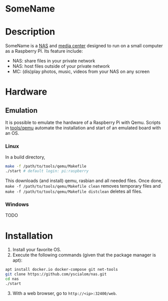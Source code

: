 SomeName
======


Description
===========
SomeName is a [NAS](https://en.wikipedia.org/wiki/Network-attached_storage "Network-attached storage")
and [media center](https://en.wikipedia.org/wiki/Home_theater_PC)
designed to run on a small computer as a Raspberry PI. Its feature include:

- NAS: share files in your private network
- NAS: host files outside of your private network
- MC: (dis)play photos, music, videos from your NAS on any screen


Hardware
========

Emulation
---------

It is possible to emulate the hardware of a Raspberry Pi with Qemu. Scripts in
[tools/qemu](/tools/qemu) automate the installation and start of an emulated
board with an OS.

### Linux

In a build directory,

```bash
make -f /path/to/tools/qemu/Makefile
./start # default login: pi:raspberry
```

This downloads (and install) qemu, rasbian and all needed files. Once done,
`make -f /path/to/tools/qemu/Makefile clean` removes temporary files and
`make -f /path/to/tools/qemu/Makefile distclean` deletes all files.

### Windows

TODO


Installation
============
1. Install your favorite OS.
2. Execute the following commands (given that the package manager is apt):
```bash
apt install docker.io docker-compose git net-tools
git clone https://github.com/yscialom/nas.git
cd nas
./start
```
3. With a web browser, go to `http://<ip>:32400/web`.
